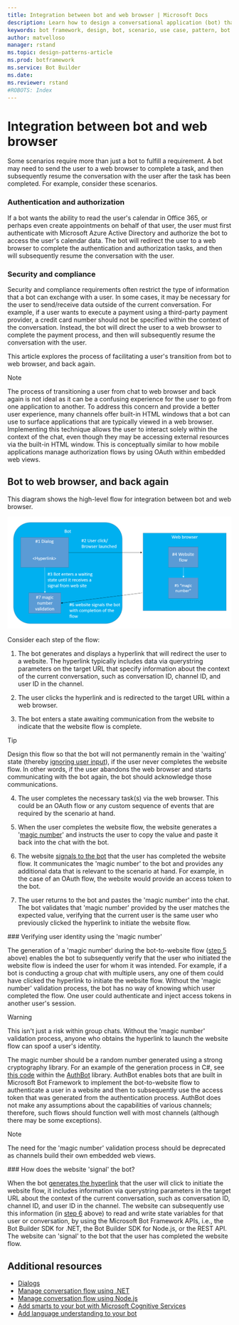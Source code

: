 ```yaml
---
title: Integration between bot and web browser | Microsoft Docs
description: Learn how to design a conversational application (bot) that requires integration between bot and web browser.
keywords: bot framework, design, bot, scenario, use case, pattern, bot to web, integrate bot with web
author: matvelloso
manager: rstand
ms.topic: design-patterns-article
ms.prod: botframework
ms.service: Bot Builder
ms.date: 
ms.reviewer: rstand
#ROBOTS: Index
---
```

# Integration between bot and web browser

Some scenarios require more than just a bot to fulfill a requirement. 
A bot may need to send the user to a web browser to complete a task, 
and then subsequently resume the conversation with the user after the task has been completed. 
For example, consider these scenarios.

### Authentication and authorization
If a bot wants the ability to read the user's calendar in Office 365, or perhaps 
even create appointments on behalf of that user, the user must first authenticate with Microsoft Azure Active Directory and 
authorize the bot to access the user's calendar data. The bot will redirect the user to a web browser to complete the 
authentication and authorization tasks, and then will subsequently resume the conversation with the user. 

### Security and compliance
Security and compliance requirements often restrict the type of information that a bot 
can exchange with a user. In some cases, it may be necessary for the user to send/receive data 
outside of the current conversation. 
For example, if a user wants to execute a payment using a third-party payment provider, a credit card number should not 
be specified within the context of the conversation. 
Instead, the bot will direct the user to a web browser to complete the payment process, 
and then will subsequently resume the conversation with the user.

This article explores the process of facilitating a user's transition from 
bot to web browser, and back again. 

> [!NOTE]
> The process of transitioning a user from chat to web browser and back again is not ideal
> as it can be a confusing experience for the user to go from one application to another. 
> To address this concern and provide a better user experience, 
> many channels offer built-in HTML windows that a bot can use to 
> surface applications that are typically viewed in a web browser. 
> Implementing this technique allows the user to interact solely within the context of the chat, even though they may be accessing external resources via the built-in HTML window. 
> This is conceptually similar to how mobile applications manage authorization flows by using OAuth within embedded web views.

## Bot to web browser, and back again

This diagram shows the high-level flow for integration between bot and web browser. 

![Bot to web interaction](media/designing-bots/patterns/bot-to-web1.png)

Consider each step of the flow:

1. <a id="generate-hyperlink"></a>The bot generates and displays a hyperlink that will redirect the user to a website. 
The hyperlink typically includes data via querystring parameters on the target URL that specify information about the context of the current conversation, such as conversation ID, channel ID, and user ID in the channel. 

2. The user clicks the hyperlink and is redirected to the target URL within a web browser. 

3. The bot enters a state awaiting communication from the website to indicate that the website flow is complete.  

> [!TIP]
> Design this flow so that the bot will not permanently remain in the 'waiting' state 
> (thereby [ignoring user input](bot-framework-design-core-navigation.md#the-mysterious-bot)), 
> if the user never completes the website flow. 
> In other words, if the user abandons the web browser and starts communicating with the bot again, 
> the bot should acknowledge those communications.

4. The user completes the necessary task(s) via the web browser. 
This could be an OAuth flow or any custom sequence of events that are required by the scenario at hand. 

5. <a id="generate-magic-number"></a>When the user completes the website flow, the website generates a '[magic number](#verify-identity)' 
and instructs the user to copy the value and paste it back into the chat with the bot. 

6. <a id="signal-to-bot"></a>The website [signals to the bot](#website-signal-to-bot) that the user has completed the website flow. 
It communicates the 'magic number' to the bot and provides
any additional data that is relevant to the scenario at hand. 
For example, in the case of an OAuth flow, the website would provide an access token to the bot.

7. The user returns to the bot and pastes the 'magic number' into the chat. 
The bot validates that 'magic number' provided by the user matches the expected value, verifying that the current user is the same user who previously clicked the hyperlink to initiate the website flow. 

###<a id="verify-identity"></a> Verifying user identity using the 'magic number'

The generation of a 'magic number' during the bot-to-website flow ([step 5](#generate-magic-number) above) 
enables the bot to subsequently verify that the user who initiated the website flow is indeed the user 
for whom it was intended. 
For example, if a bot is conducting a group chat with multiple users, any one of them 
could have clicked the hyperlink to initiate the website flow. Without the 'magic number' validation process, 
the bot has no way of knowing which user completed the flow. 
One user could authenticate and inject access tokens in another user's session. 

> [!WARNING] 
> This isn't just a risk within group chats. Without the 'magic number' validation process, anyone who obtains the hyperlink to launch the website flow can spoof a user's identity. 

The magic number should be a random number generated using a strong cryptography library. 
For an example of the generation process in C#, see 
<a href="https://github.com/MicrosoftDX/AuthBot/blob/master/AuthBot/Controllers/OAuthCallbackController.cs#L138" target="_blank">this code</a>
within the <a href="https://github.com/MicrosoftDX/AuthBot" target="_blank">AuthBot</a> library. 
AuthBot enables bots that are built in Microsoft Bot Framework to implement 
the bot-to-website flow to authenticate a user in a website and then to subsequently use the access token 
that was generated from the authentication process. 
AuthBot does not make any assumptions about the capabilities of various channels; 
therefore, such flows should function well with most channels (although there may be some exceptions). 

> [!NOTE]
> The need for the 'magic number' validation process should be deprecated as channels build their own embedded web views.

###<a id="website-signal-to-bot"></a> How does the website 'signal' the bot?

When the bot [generates the hyperlink](#generate-hyperlink) that the user will click to initiate the website flow, 
it includes information via querystring parameters in the target URL about the context of the current conversation, such as conversation ID, channel ID, and user ID in the channel. The website can subsequently use this information (in [step 6](#signal-to-bot) above) to read and write state variables for that user or conversation, 
by using the Microsoft Bot Framework APIs, i.e., the Bot Builder SDK for .NET, the Bot Builder SDK for Node.js, or the REST API. 
The website can 'signal' to the bot that the user has completed the website flow.

## Additional resources

- [Dialogs](bot-framework-dotnet-dialogs.md)
- [Manage conversation flow using .NET](bot-framework-dotnet-manage-conversation-flow.md)
- [Manage conversation flow using Node.js](bot-framework-nodejs-howto-manage-conversation-flow.md)
- [Add smarts to your bot with Microsoft Cognitive Services](bot-framework-intelligence-getstarted.md)
- [Add language understanding to your bot](bot-framework-intelligence-language.md)

<!--
This article explored the process of facilitating a user's transition from bot to web browser, and back again. 
To see sample code for bots that implement this flow, review the following resources: 

> [!NOTE]
> To do: Add links to the C# and Node.js code samples that Mat refers to.-->
